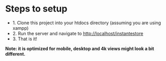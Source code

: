 <h1>Steps to setup</h1>

<ul>
  <li>1. Clone this project into your htdocs directory (assuming you are using xampp)
  <li>2. Run the server and navigate to <a href="http://localhost/instantestore" target="_blank">http://localhost/instantestore</a></li>
  <li>3. That is it!</li>
</ul>

<b>Note: it is optimized for mobile, desktop and 4k views might look a bit different.</b>
